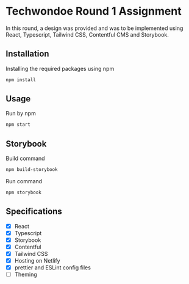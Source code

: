 # Techwondoe Round 1 Assignment

In this round, a design was provided and was to be implemented using React, Typescript, Tailwind CSS, Contentful CMS and Storybook.

## Installation 

Installing the required packages using npm

```bash
npm install
```

## Usage

Run by npm
```bash
npm start
```

## Storybook

Build command
```bash
npm build-storybook
```
Run command
```bash
npm storybook
```

## Specifications

- [x] React
- [x] Typescript
- [x] Storybook
- [x] Contentful
- [x] Tailwind CSS
- [x] Hosting on Netlify
- [x] prettier and ESLint config files
- [ ] Theming